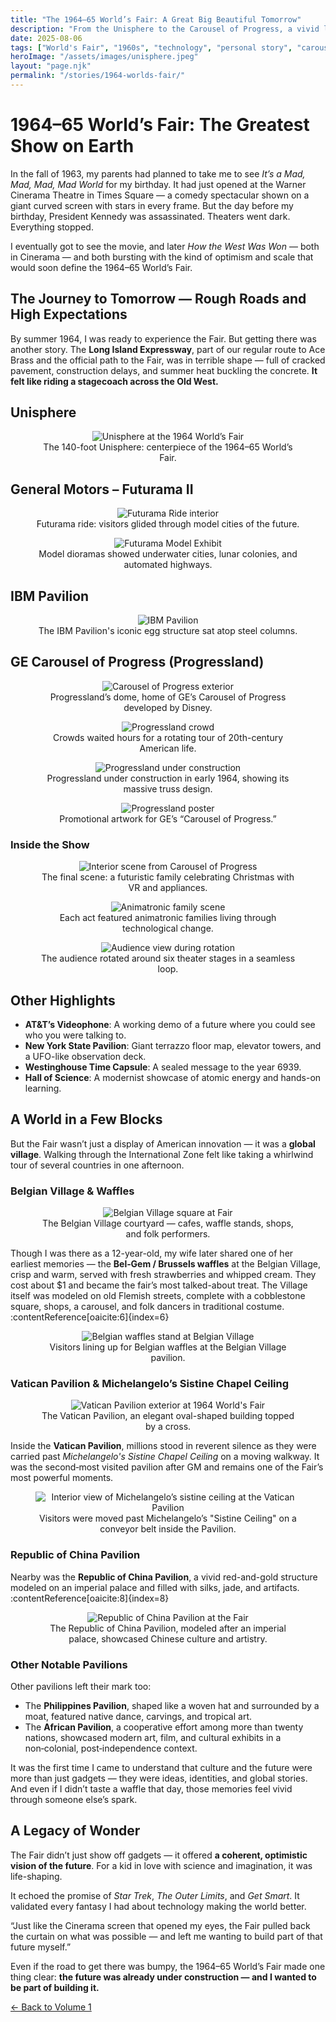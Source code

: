 ```yaml
---
title: "The 1964–65 World’s Fair: A Great Big Beautiful Tomorrow"
description: "From the Unisphere to the Carousel of Progress, a vivid look at the 1964–65 New York World’s Fair and how it shaped a young technologist’s imagination."
date: 2025-08-06
tags: ["World's Fair", "1960s", "technology", "personal story", "carousel of progress", "new york history"]
heroImage: "/assets/images/unisphere.jpeg"
layout: "page.njk"
permalink: "/stories/1964-worlds-fair/"
---
```


# 1964–65 World’s Fair: The Greatest Show on Earth

In the fall of 1963, my parents had planned to take me to see *It’s a Mad, Mad, Mad, Mad World* for my birthday. It had just opened at the Warner Cinerama Theatre in Times Square — a comedy spectacular shown on a giant curved screen with stars in every frame. But the day before my birthday, President Kennedy was assassinated. Theaters went dark. Everything stopped.

I eventually got to see the movie, and later *How the West Was Won* — both in Cinerama — and both bursting with the kind of optimism and scale that would soon define the 1964–65 World’s Fair.

## The Journey to Tomorrow — Rough Roads and High Expectations

By summer 1964, I was ready to experience the Fair. But getting there was another story. The **Long Island Expressway**, part of our regular route to Ace Brass and the official path to the Fair, was in terrible shape — full of cracked pavement, construction delays, and summer heat buckling the concrete. **It felt like riding a stagecoach across the Old West.**

## Unisphere

<figure style="flex: 1; min-width: 280px; text-align: center;">
  <img src="/assets/images/unisphere.jpeg" alt="Unisphere at the 1964 World’s Fair" />
  <figcaption>The 140-foot Unisphere: centerpiece of the 1964–65 World’s Fair.</figcaption>
</figure>

## General Motors – Futurama II

<figure style="flex: 1; min-width: 280px; text-align: center;">
  <img src="/assets/images/gm-exhibit.jpeg" alt="Futurama Ride interior" />
  <figcaption>Futurama ride: visitors glided through model cities of the future.</figcaption>
</figure>

<figure style="flex: 1; min-width: 280px; text-align: center;">
  <img src="/assets/images/gm-futurama.jpeg" alt="Futurama Model Exhibit" />
  <figcaption>Model dioramas showed underwater cities, lunar colonies, and automated highways.</figcaption>
</figure>

## IBM Pavilion

<figure style="flex: 1; min-width: 280px; text-align: center;">
  <img src="/assets/images/ibm.jpeg" alt="IBM Pavilion" />
  <figcaption>The IBM Pavilion's iconic egg structure sat atop steel columns.</figcaption>
</figure>

## GE Carousel of Progress (Progressland)

<figure style="flex: 1; min-width: 280px; text-align: center;">
  <img src="/assets/images/ge.jpeg" alt="Carousel of Progress exterior" />
  <figcaption>Progressland’s dome, home of GE’s Carousel of Progress developed by Disney.</figcaption>
</figure>

<figure style="flex: 1; min-width: 280px; text-align: center;">
  <img src="/assets/images/crowds.jpeg" alt="Progressland crowd" />
  <figcaption>Crowds waited hours for a rotating tour of 20th-century American life.</figcaption>
</figure>

<figure style="flex: 1; min-width: 280px; text-align: center;">
  <img src="/assets/images/ge-construction.jpg" alt="Progressland under construction" />
  <figcaption>Progressland under construction in early 1964, showing its massive truss design.</figcaption>
</figure>

<figure style="flex: 1; min-width: 280px; text-align: center;">
  <img src="/assets/images/early.jpeg" alt="Progressland poster" />
  <figcaption>Promotional artwork for GE’s “Carousel of Progress.”</figcaption>
</figure>

### Inside the Show

<figure style="flex: 1; min-width: 280px; text-align: center;">
  <img src="/assets/images/int-1.jpeg" alt="Interior scene from Carousel of Progress" />
  <figcaption>The final scene: a futuristic family celebrating Christmas with VR and appliances.</figcaption>
</figure>

<figure style="flex: 1; min-width: 280px; text-align: center;">
  <img src="/assets/images/int-2.jpg" alt="Animatronic family scene" />
  <figcaption>Each act featured animatronic families living through technological change.</figcaption>
</figure>

<figure style="flex: 1; min-width: 280px; text-align: center;">
  <img src="/assets/images/int-3.jpg" alt="Audience view during rotation" />
  <figcaption>The audience rotated around six theater stages in a seamless loop.</figcaption>
</figure>

## Other Highlights

- **AT&T’s Videophone**: A working demo of a future where you could see who you were talking to.
- **New York State Pavilion**: Giant terrazzo floor map, elevator towers, and a UFO-like observation deck.
- **Westinghouse Time Capsule**: A sealed message to the year 6939.
- **Hall of Science**: A modernist showcase of atomic energy and hands-on learning.

## A World in a Few Blocks

But the Fair wasn’t just a display of American innovation — it was a **global village**. Walking through the International Zone felt like taking a whirlwind tour of several countries in one afternoon.

### Belgian Village & Waffles

<figure style="flex: 1; min-width: 280px; text-align: center;">
  <img src="/assets/images/belgian.jpeg" alt="Belgian Village square at Fair" />
  <figcaption>The Belgian Village courtyard — cafes, waffle stands, shops, and folk performers.</figcaption>
</figure>

Though I was there as a 12-year-old, my wife later shared one of her earliest memories — the **Bel‑Gem / Brussels waffles** at the Belgian Village, crisp and warm, served with fresh strawberries and whipped cream. They cost about $1 and became the fair’s most talked-about treat. The Village itself was modeled on old Flemish streets, complete with a cobblestone square, shops, a carousel, and folk dancers in traditional costume. :contentReference[oaicite:6]{index=6}

<figure style="flex: 1; min-width: 280px; text-align: center;">
  <img src="/assets/images/waffle.jpeg" alt="Belgian waffles stand at Belgian Village" />
  <figcaption>Visitors lining up for Belgian waffles at the Belgian Village pavilion.</figcaption>
</figure>

### Vatican Pavilion & Michelangelo’s Sistine Chapel Ceiling 

<figure style="flex: 1; min-width: 280px; text-align: center;">
  <img src="/assets/images/vatican-entrance.jpg" alt="Vatican Pavilion exterior at 1964 World's Fair" />
  <figcaption>The Vatican Pavilion, an elegant oval-shaped building topped by a cross.</figcaption>
</figure>

Inside the **Vatican Pavilion**, millions stood in reverent silence as they were carried past *Michelangelo's Sistine Chapel Ceiling* on a moving walkway. It was the second‑most visited pavilion after GM and remains one of the Fair’s most powerful moments. 
<figure style="flex: 1; min-width: 280px; text-align: center;">
  <img src="/assets/images/vatican-sistine.jpg" alt="Interior view of Michelangelo’s sistine ceiling at the Vatican Pavilion" />
  <figcaption>Visitors were moved past Michelangelo’s "Sistine Ceiling" on a conveyor belt inside the Pavilion.</figcaption>
</figure>

### Republic of China Pavilion  

Nearby was the **Republic of China Pavilion**, a vivid red-and-gold structure modeled on an imperial palace and filled with silks, jade, and artifacts. :contentReference[oaicite:8]{index=8}

<figure style="flex: 1; min-width: 280px; text-align: center;">
  <img src="/assets/images/china_pavilion.jpeg" alt="Republic of China Pavilion at the Fair" />
  <figcaption>The Republic of China Pavilion, modeled after an imperial palace, showcased Chinese culture and artistry.</figcaption>
</figure>

### Other Notable Pavilions

Other pavilions left their mark too:
- The **Philippines Pavilion**, shaped like a woven hat and surrounded by a moat, featured native dance, carvings, and tropical art.
- The **African Pavilion**, a cooperative effort among more than twenty nations, showcased modern art, film, and cultural exhibits in a non‑colonial, post‑independence context. 

It was the first time I came to understand that culture and the future were more than just gadgets — they were ideas, identities, and global stories. And even if I didn’t taste a waffle that day, those memories feel vivid through someone else’s spark.



## A Legacy of Wonder

The Fair didn’t just show off gadgets — it offered **a coherent, optimistic vision of the future**. For a kid in love with science and imagination, it was life-shaping.

It echoed the promise of *Star Trek*, *The Outer Limits*, and *Get Smart*. It validated every fantasy I had about technology making the world better.

“Just like the Cinerama screen that opened my eyes, the Fair pulled back the curtain on what was possible — and left me wanting to build part of that future myself.”

Even if the road to get there was bumpy, the 1964–65 World’s Fair made one thing clear: **the future was already under construction — and I wanted to be part of building it.**

<a href="/volumes/volume1/#from-worlds-fair" class="btn">← Back to Volume 1</a>

